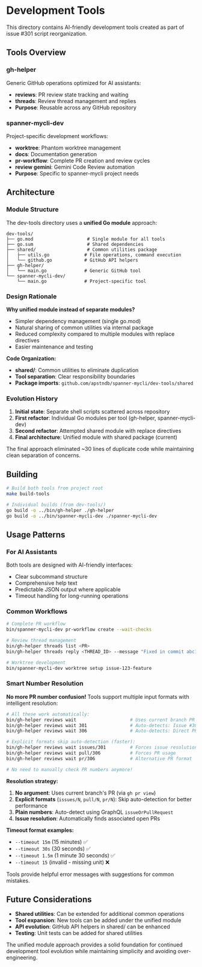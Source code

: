 # Development Tools

This directory contains AI-friendly development tools created as part of issue #301 script reorganization.

## Tools Overview

### gh-helper
Generic GitHub operations optimized for AI assistants:
- **reviews**: PR review state tracking and waiting
- **threads**: Review thread management and replies
- **Purpose**: Reusable across any GitHub repository

### spanner-mycli-dev  
Project-specific development workflows:
- **worktree**: Phantom worktree management
- **docs**: Documentation generation
- **pr-workflow**: Complete PR creation and review cycles
- **review gemini**: Gemini Code Review automation
- **Purpose**: Specific to spanner-mycli project needs

## Architecture

### Module Structure
The dev-tools directory uses a **unified Go module** approach:

```
dev-tools/
├── go.mod                    # Single module for all tools
├── go.sum                    # Shared dependencies
├── shared/                   # Common utilities package
│   ├── utils.go             # File operations, command execution
│   └── github.go            # GitHub API helpers
├── gh-helper/
│   └── main.go              # Generic GitHub tool
└── spanner-mycli-dev/
    └── main.go              # Project-specific tool
```

### Design Rationale

**Why unified module instead of separate modules?**
- Simpler dependency management (single go.mod)
- Natural sharing of common utilities via internal package
- Reduced complexity compared to multiple modules with replace directives
- Easier maintenance and testing

**Code Organization:**
- **shared/**: Common utilities to eliminate duplication
- **Tool separation**: Clear responsibility boundaries
- **Package imports**: `github.com/apstndb/spanner-mycli/dev-tools/shared`

### Evolution History

1. **Initial state**: Separate shell scripts scattered across repository
2. **First refactor**: Individual Go modules per tool (gh-helper, spanner-mycli-dev)
3. **Second refactor**: Attempted shared module with replace directives
4. **Final architecture**: Unified module with shared package (current)

The final approach eliminated ~30 lines of duplicate code while maintaining clean separation of concerns.

## Building

```bash
# Build both tools from project root
make build-tools

# Individual builds (from dev-tools/)
go build -o ../bin/gh-helper ./gh-helper
go build -o ../bin/spanner-mycli-dev ./spanner-mycli-dev
```

## Usage Patterns

### For AI Assistants
Both tools are designed with AI-friendly interfaces:
- Clear subcommand structure
- Comprehensive help text
- Predictable JSON output where applicable
- Timeout handling for long-running operations

### Common Workflows
```bash
# Complete PR workflow
bin/spanner-mycli-dev pr-workflow create --wait-checks

# Review thread management  
bin/gh-helper threads list <PR>
bin/gh-helper threads reply <THREAD_ID> --message "Fixed in commit abc123"

# Worktree development
bin/spanner-mycli-dev worktree setup issue-123-feature
```

### Smart Number Resolution

**No more PR number confusion!** Tools support multiple input formats with intelligent resolution:

```bash
# All these work automatically:
bin/gh-helper reviews wait                    # Uses current branch PR
bin/gh-helper reviews wait 301                # Auto-detects: Issue #301 → PR #306  
bin/gh-helper reviews wait 306                # Auto-detects: Direct PR #306

# Explicit formats skip auto-detection (faster):
bin/gh-helper reviews wait issues/301         # Forces issue resolution
bin/gh-helper reviews wait pull/306           # Forces PR usage
bin/gh-helper reviews wait pr/306             # Alternative PR format

# No need to manually check PR numbers anymore!
```

**Resolution strategy:**
1. **No argument**: Uses current branch's PR (via `gh pr view`)
2. **Explicit formats** (`issues/N`, `pull/N`, `pr/N`): Skip auto-detection for better performance
3. **Plain numbers**: Auto-detect using GraphQL `issueOrPullRequest`
4. **Issue resolution**: Automatically finds associated open PRs

**Timeout format examples:**
- `--timeout 15m` (15 minutes) ✅
- `--timeout 30s` (30 seconds) ✅
- `--timeout 1.5m` (1 minute 30 seconds) ✅
- `--timeout 15` (invalid - missing unit) ❌

Tools provide helpful error messages with suggestions for common mistakes.

## Future Considerations

- **Shared utilities**: Can be extended for additional common operations
- **Tool expansion**: New tools can be added under the unified module
- **API evolution**: GitHub API helpers in shared/ can be enhanced
- **Testing**: Unit tests can be added for shared utilities

The unified module approach provides a solid foundation for continued development tool evolution while maintaining simplicity and avoiding over-engineering.